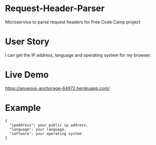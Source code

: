 # Request-Header-Parser

Microservice to parse request headers for Free Code Camp project

# User Story 

I can get the IP address, language and operating system for my browser.

# Live Demo

https://aqueous-anchorage-64972.herokuapp.com/

# Example

```
{
  "ipaddress": your public ip address,
  "language": your language,
  "software": your operating system
}
```
